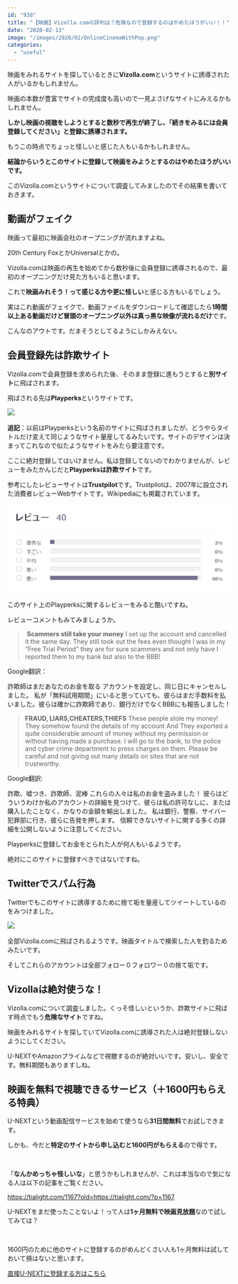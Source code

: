 ```yaml
---
id: "938"
title: "【映画】Vizolla.comの評判は？危険なので登録するのはやめたほうがいい！！"
date: "2020-02-13"
image: "/images/2020/02/OnlineCinemaWithPop.png"
categories: 
  - "useful"
---
```


映画をみれるサイトを探しているときに**Vizolla.com**というサイトに誘導された人がいるかもしれません。

映画の本数が豊富でサイトの完成度も高いので一見よさげなサイトにみえるかもしれません。

**しかし映画の視聴をしようとすると数秒で再生が終了し、「続きをみるには会員登録してください」と登録に誘導されます。**

もうこの時点でちょっと怪しいと感じた人もいるかもしれません。

**結論からいうとこのサイトに登録して映画をみようとするのはやめたほうがいいです。**

このVizolla.comというサイトについて調査してみましたのでその結果を書いておきます。

## 動画がフェイク

映画って最初に映画会社のオープニングが流れますよね。

20th Century FoxとかUniversalとかの。

Vizolla.comは映画の再生を始めてから数秒後に会員登録に誘導されるので、最初のオープニングだけ見た方もいると思います。

これで**映画みれそう！**って感じる方や**更に怪しい**と感じる方もいるでしょう。

実はこれ動画がフェイクで、動画ファイルをダウンロードして確認したら**1時間以上ある動画だけど冒頭のオープニング以外は真っ黒な映像が流れるだけ**です。

こんなのアウトです。だまそうとしてるようにしかみえない。

## 会員登録先は詐欺サイト

Vizolla.comで会員登録を求められた後、そのまま登録に進もうとすると**別サイト**に飛ばされます。

飛ばされる先は**Playperks**というサイトです。

![](../../assets/images/2020/02/badstream_ss.png)

**追記**：以前はPlayperksという名前のサイトに飛ばされましたが、どうやらタイトルだけ変えて同じようなサイト量産してるみたいです。サイトのデザインは決まってこれなので似たようなサイトをみたら要注意です。

ここに絶対登録してはいけません。私は登録してないのでわかりませんが、レビューをみたかんじだと**Playperksは詐欺サイト**です。

参考にしたレビューサイトは**Trustpilot**です。Trustpilotは、2007年に設立された消費者レビューWebサイトです。Wikipediaにも掲載されています。

![Playperksに関するレビュー・評価](/images/2020/02/Trustpilot_review_playperks.png)

このサイト上のPlayperksに関するレビューをみると酷いですね。

レビューコメントもみてみましょうか。

>  **Scammers still take your money** I set up the account and cancelled it the same day. They still took out the fees even thought I was in my “Free Trial Period” they are for sure scammers and not only have I reported them to my bank but also to the BBB!

Google翻訳：

詐欺師はまだあなたのお金を取る アカウントを設定し、同じ日にキャンセルしました。 私が「無料試用期間」にいると思っていても、彼らはまだ手数料を払いました。彼らは確かに詐欺師であり、銀行だけでなくBBBにも報告しました！

> **FRAUD, LIARS,CHEATERS,THIEFS** These people stole my money! They somehow found the details of my account And They exported a quite considerable amount of money without my permission or without having made a purchase. I will go to the bank, to the police and cyber crime department to press charges on them. Please be careful and not giving out many details on sites that are not trustworthy.

Google翻訳:

詐欺、嘘つき、詐欺師、泥棒 これらの人々は私のお金を盗みました！ 彼らはどういうわけか私のアカウントの詳細を見つけて、彼らは私の許可なしに、または購入したことなく、かなりの金額を輸出しました。 私は銀行、警察、サイバー犯罪部に行き、彼らに告発を押します。 信頼できないサイトに関する多くの詳細を公開しないように注意してください。

Playperksに登録してお金をとられた人が何人もいるようです。

絶対にこのサイトに登録すべきではないですね。

## Twitterでスパム行為

Twitterでもこのサイトに誘導するために捨て垢を量産してツイートしているのをみつけました。

![](../../assets/images/2020/02/Vizolla_on_twitter.png)

全部Vizolla.comに飛ばされるようです。映画タイトルで検索した人を釣るためみたいです。

そしてこれらのアカウントは全部フォロー０フォロワー０の捨て垢です。

## Vizollaは絶対使うな！

Vizolla.comについて調査しました。くっそ怪しいというか、詐欺サイトに飛ばす時点でもう**危険なサイト**ですね。

映画をみれるサイトを探していてVizolla.comに誘導された人は絶対登録しないようにしてください。

U-NEXTやAmazonプライムなどで視聴するのが絶対いいです。安いし、安全です。無料期間もありますしね。

## 映画を無料で視聴できるサービス（＋1600円もらえる特典）

U-NEXTという動画配信サービスを始めて使うなら**31日間無料**でお試しできます。

しかも、今だと**特定のサイトから申し込むと1600円がもらえる**ので得です。

 

「**なんかめっちゃ怪しいな**」と思うかもしれませんが、これは本当なので気になる人は以下の記事をご覧ください。

https://tialight.com/1167?old=https://tialight.com/?p=1167

U-NEXTをまだ使ったことないよ！って人は**1ヶ月無料で映画見放題**なので試してみては？

 

1600円のために他のサイトに登録するのがめんどくさい人も1ヶ月無料は試しておいて損はないと思います。

[直接U-NEXTに登録する方はこちら](https://px.a8.net/svt/ejp?a8mat=3B79OM+A4DBRU+3250+6KMIQ)
